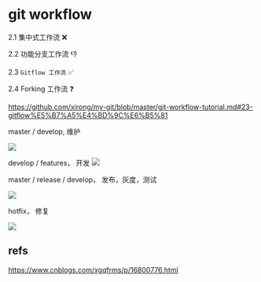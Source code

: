 # git workflow


2.1 集中式工作流 ❌

2.2 功能分支工作流 👎

2.3 `Gitflow 工作流` ✅

2.4 Forking 工作流 ❓


https://github.com/xirong/my-git/blob/master/git-workflow-tutorial.md#23-gitflow%E5%B7%A5%E4%BD%9C%E6%B5%81

master / develop, 维护

![](https://img2022.cnblogs.com/blog/740516/202210/740516-20221017232303551-1290743520.png)

develop / features， 开发
![](https://img2022.cnblogs.com/blog/740516/202210/740516-20221017232313146-1689526958.png)

master / release / develop，  发布，灰度，测试

![](https://img2022.cnblogs.com/blog/740516/202210/740516-20221017232322835-1285219956.png)

hotfix， 修复

![](https://img2022.cnblogs.com/blog/740516/202210/740516-20221017232333190-460975122.png)



## refs

https://www.cnblogs.com/xgqfrms/p/16800776.html
